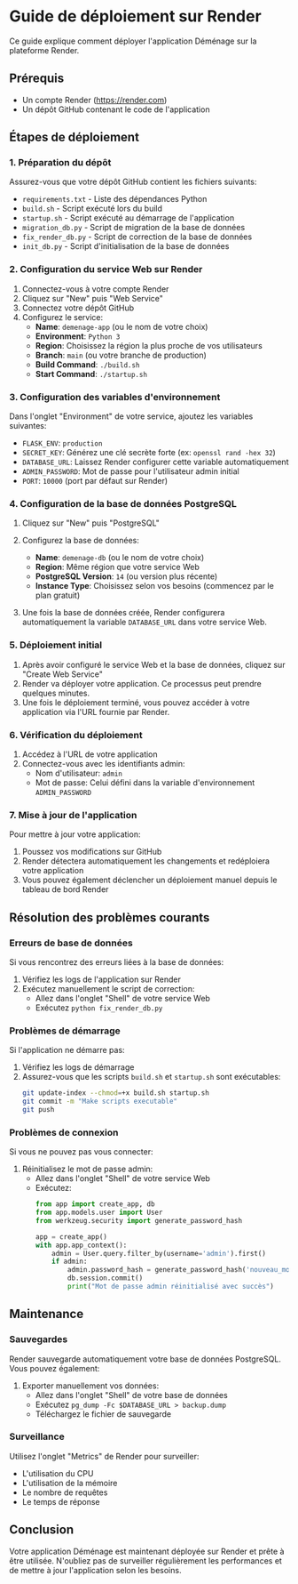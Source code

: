 # Guide de déploiement sur Render

Ce guide explique comment déployer l'application Déménage sur la plateforme Render.

## Prérequis

- Un compte Render (https://render.com)
- Un dépôt GitHub contenant le code de l'application

## Étapes de déploiement

### 1. Préparation du dépôt

Assurez-vous que votre dépôt GitHub contient les fichiers suivants:

- `requirements.txt` - Liste des dépendances Python
- `build.sh` - Script exécuté lors du build
- `startup.sh` - Script exécuté au démarrage de l'application
- `migration_db.py` - Script de migration de la base de données
- `fix_render_db.py` - Script de correction de la base de données
- `init_db.py` - Script d'initialisation de la base de données

### 2. Configuration du service Web sur Render

1. Connectez-vous à votre compte Render
2. Cliquez sur "New" puis "Web Service"
3. Connectez votre dépôt GitHub
4. Configurez le service:
   - **Name**: `demenage-app` (ou le nom de votre choix)
   - **Environment**: `Python 3`
   - **Region**: Choisissez la région la plus proche de vos utilisateurs
   - **Branch**: `main` (ou votre branche de production)
   - **Build Command**: `./build.sh`
   - **Start Command**: `./startup.sh`

### 3. Configuration des variables d'environnement

Dans l'onglet "Environment" de votre service, ajoutez les variables suivantes:

- `FLASK_ENV`: `production`
- `SECRET_KEY`: Générez une clé secrète forte (ex: `openssl rand -hex 32`)
- `DATABASE_URL`: Laissez Render configurer cette variable automatiquement
- `ADMIN_PASSWORD`: Mot de passe pour l'utilisateur admin initial
- `PORT`: `10000` (port par défaut sur Render)

### 4. Configuration de la base de données PostgreSQL

1. Cliquez sur "New" puis "PostgreSQL"
2. Configurez la base de données:
   - **Name**: `demenage-db` (ou le nom de votre choix)
   - **Region**: Même région que votre service Web
   - **PostgreSQL Version**: `14` (ou version plus récente)
   - **Instance Type**: Choisissez selon vos besoins (commencez par le plan gratuit)

3. Une fois la base de données créée, Render configurera automatiquement la variable `DATABASE_URL` dans votre service Web.

### 5. Déploiement initial

1. Après avoir configuré le service Web et la base de données, cliquez sur "Create Web Service"
2. Render va déployer votre application. Ce processus peut prendre quelques minutes.
3. Une fois le déploiement terminé, vous pouvez accéder à votre application via l'URL fournie par Render.

### 6. Vérification du déploiement

1. Accédez à l'URL de votre application
2. Connectez-vous avec les identifiants admin:
   - Nom d'utilisateur: `admin`
   - Mot de passe: Celui défini dans la variable d'environnement `ADMIN_PASSWORD`

### 7. Mise à jour de l'application

Pour mettre à jour votre application:

1. Poussez vos modifications sur GitHub
2. Render détectera automatiquement les changements et redéploiera votre application
3. Vous pouvez également déclencher un déploiement manuel depuis le tableau de bord Render

## Résolution des problèmes courants

### Erreurs de base de données

Si vous rencontrez des erreurs liées à la base de données:

1. Vérifiez les logs de l'application sur Render
2. Exécutez manuellement le script de correction:
   - Allez dans l'onglet "Shell" de votre service Web
   - Exécutez `python fix_render_db.py`

### Problèmes de démarrage

Si l'application ne démarre pas:

1. Vérifiez les logs de démarrage
2. Assurez-vous que les scripts `build.sh` et `startup.sh` sont exécutables:
   ```bash
   git update-index --chmod=+x build.sh startup.sh
   git commit -m "Make scripts executable"
   git push
   ```

### Problèmes de connexion

Si vous ne pouvez pas vous connecter:

1. Réinitialisez le mot de passe admin:
   - Allez dans l'onglet "Shell" de votre service Web
   - Exécutez:
     ```python
     from app import create_app, db
     from app.models.user import User
     from werkzeug.security import generate_password_hash
     
     app = create_app()
     with app.app_context():
         admin = User.query.filter_by(username='admin').first()
         if admin:
             admin.password_hash = generate_password_hash('nouveau_mot_de_passe')
             db.session.commit()
             print("Mot de passe admin réinitialisé avec succès")
     ```

## Maintenance

### Sauvegardes

Render sauvegarde automatiquement votre base de données PostgreSQL. Vous pouvez également:

1. Exporter manuellement vos données:
   - Allez dans l'onglet "Shell" de votre base de données
   - Exécutez `pg_dump -Fc $DATABASE_URL > backup.dump`
   - Téléchargez le fichier de sauvegarde

### Surveillance

Utilisez l'onglet "Metrics" de Render pour surveiller:
- L'utilisation du CPU
- L'utilisation de la mémoire
- Le nombre de requêtes
- Le temps de réponse

## Conclusion

Votre application Déménage est maintenant déployée sur Render et prête à être utilisée. N'oubliez pas de surveiller régulièrement les performances et de mettre à jour l'application selon les besoins.